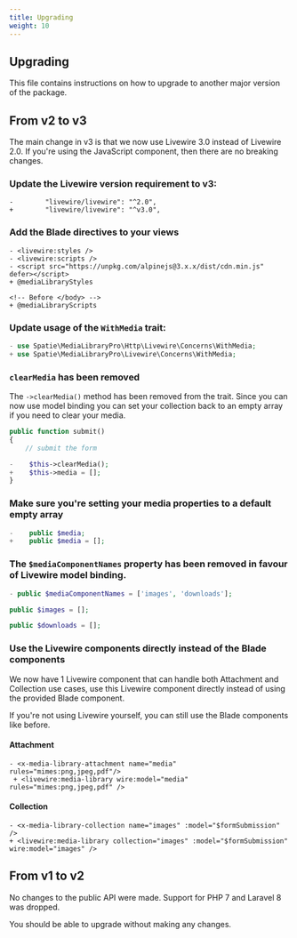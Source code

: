 ```yaml
---
title: Upgrading
weight: 10
---
```


## Upgrading

This file contains instructions on how to upgrade to another major version of the package.

## From v2 to v3

The main change in v3 is that we now use Livewire 3.0 instead of Livewire 2.0. If you're using the JavaScript component, then there are no breaking changes.

### Update the Livewire version requirement to v3:

```
-        "livewire/livewire": "^2.0",
+        "livewire/livewire": "^v3.0",
```

### Add the Blade directives to your views

```blade
- <livewire:styles />
- <livewire:scripts />
- <script src="https://unpkg.com/alpinejs@3.x.x/dist/cdn.min.js" defer></script>
+ @mediaLibraryStyles

<!-- Before </body> -->
+ @mediaLibraryScripts
```

### Update usage of the `WithMedia` trait:

```php
- use Spatie\MediaLibraryPro\Http\Livewire\Concerns\WithMedia;
+ use Spatie\MediaLibraryPro\Livewire\Concerns\WithMedia;
```

### `clearMedia` has been removed

The `->clearMedia()` method has been removed from the trait. Since you can now use model binding you can set your collection back to an empty array if you need to clear your media.

```php
public function submit()
{
    // submit the form

-    $this->clearMedia();
+    $this->media = []; 
}
```

### Make sure you're setting your media properties to a default empty array

```php
-    public $media;
+    public $media = [];
```

### The `$mediaComponentNames` property has been removed in favour of Livewire model binding.

```php
- public $mediaComponentNames = ['images', 'downloads'];

public $images = [];

public $downloads = [];
```

### Use the Livewire components directly instead of the Blade components

We now have 1 Livewire component that can handle both Attachment and Collection use cases, use this Livewire component directly instead of using the provided Blade component.

If you're not using Livewire yourself, you can still use the Blade components like before.

#### Attachment

```blade
- <x-media-library-attachment name="media" rules="mimes:png,jpeg,pdf"/>
 + <livewire:media-library wire:model="media" rules="mimes:png,jpeg,pdf" />
```

#### Collection

```blade
- <x-media-library-collection name="images" :model="$formSubmission" />
+ <livewire:media-library collection="images" :model="$formSubmission" wire:model="images" />
```

## From v1 to v2

No changes to the public API were made. Support for PHP 7 and Laravel 8 was dropped.

You should be able to upgrade without making any changes.
